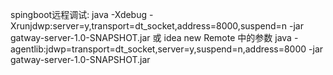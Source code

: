spingboot远程调试:
    java -Xdebug -Xrunjdwp:server=y,transport=dt_socket,address=8000,suspend=n  -jar gatway-server-1.0-SNAPSHOT.jar
    或 idea new Remote 中的参数 java -agentlib:jdwp=transport=dt_socket,server=y,suspend=n,address=8000 -jar gatway-server-1.0-SNAPSHOT.jar
 